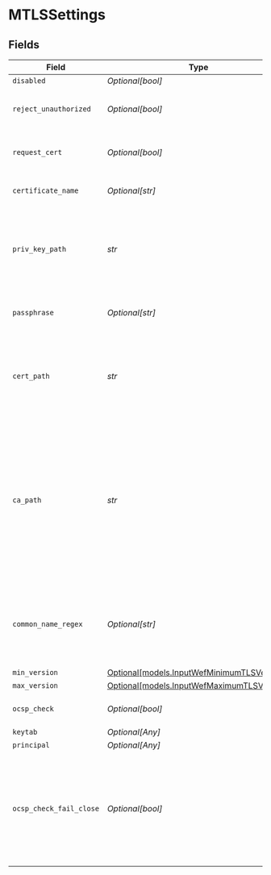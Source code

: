 # MTLSSettings


## Fields

| Field                                                                                                                                                                                    | Type                                                                                                                                                                                     | Required                                                                                                                                                                                 | Description                                                                                                                                                                              |
| ---------------------------------------------------------------------------------------------------------------------------------------------------------------------------------------- | ---------------------------------------------------------------------------------------------------------------------------------------------------------------------------------------- | ---------------------------------------------------------------------------------------------------------------------------------------------------------------------------------------- | ---------------------------------------------------------------------------------------------------------------------------------------------------------------------------------------- |
| `disabled`                                                                                                                                                                               | *Optional[bool]*                                                                                                                                                                         | :heavy_minus_sign:                                                                                                                                                                       | Enable TLS                                                                                                                                                                               |
| `reject_unauthorized`                                                                                                                                                                    | *Optional[bool]*                                                                                                                                                                         | :heavy_minus_sign:                                                                                                                                                                       | Required for WEF certificate authentication                                                                                                                                              |
| `request_cert`                                                                                                                                                                           | *Optional[bool]*                                                                                                                                                                         | :heavy_minus_sign:                                                                                                                                                                       | Required for WEF certificate authentication                                                                                                                                              |
| `certificate_name`                                                                                                                                                                       | *Optional[str]*                                                                                                                                                                          | :heavy_minus_sign:                                                                                                                                                                       | Name of the predefined certificate                                                                                                                                                       |
| `priv_key_path`                                                                                                                                                                          | *str*                                                                                                                                                                                    | :heavy_check_mark:                                                                                                                                                                       | Path on server containing the private key to use. PEM format. Can reference $ENV_VARS.                                                                                                   |
| `passphrase`                                                                                                                                                                             | *Optional[str]*                                                                                                                                                                          | :heavy_minus_sign:                                                                                                                                                                       | Passphrase to use to decrypt private key                                                                                                                                                 |
| `cert_path`                                                                                                                                                                              | *str*                                                                                                                                                                                    | :heavy_check_mark:                                                                                                                                                                       | Path on server containing certificates to use. PEM format. Can reference $ENV_VARS.                                                                                                      |
| `ca_path`                                                                                                                                                                                | *str*                                                                                                                                                                                    | :heavy_check_mark:                                                                                                                                                                       | Server path containing CA certificates (in PEM format) to use. Can reference $ENV_VARS. If multiple certificates are present in a .pem, each must directly certify the one preceding it. |
| `common_name_regex`                                                                                                                                                                      | *Optional[str]*                                                                                                                                                                          | :heavy_minus_sign:                                                                                                                                                                       | Regex matching allowable common names in peer certificates' subject attribute                                                                                                            |
| `min_version`                                                                                                                                                                            | [Optional[models.InputWefMinimumTLSVersion]](../models/inputwefminimumtlsversion.md)                                                                                                     | :heavy_minus_sign:                                                                                                                                                                       | N/A                                                                                                                                                                                      |
| `max_version`                                                                                                                                                                            | [Optional[models.InputWefMaximumTLSVersion]](../models/inputwefmaximumtlsversion.md)                                                                                                     | :heavy_minus_sign:                                                                                                                                                                       | N/A                                                                                                                                                                                      |
| `ocsp_check`                                                                                                                                                                             | *Optional[bool]*                                                                                                                                                                         | :heavy_minus_sign:                                                                                                                                                                       | Enable OCSP check of certificate                                                                                                                                                         |
| `keytab`                                                                                                                                                                                 | *Optional[Any]*                                                                                                                                                                          | :heavy_minus_sign:                                                                                                                                                                       | N/A                                                                                                                                                                                      |
| `principal`                                                                                                                                                                              | *Optional[Any]*                                                                                                                                                                          | :heavy_minus_sign:                                                                                                                                                                       | N/A                                                                                                                                                                                      |
| `ocsp_check_fail_close`                                                                                                                                                                  | *Optional[bool]*                                                                                                                                                                         | :heavy_minus_sign:                                                                                                                                                                       | If enabled, checks will fail on any OCSP error. Otherwise, checks will fail only when a certificate is revoked, ignoring other errors.                                                   |
